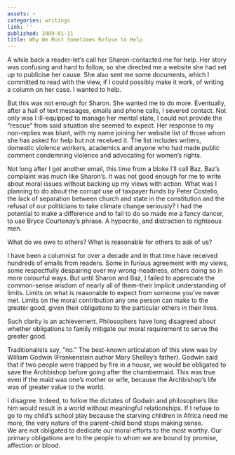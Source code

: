 ```yaml
---
assets: ~
categories: writings
link: ''
published: 2009-01-11
title: Why We Must Sometimes Refuse to Help
---
```

A while back a reader-let’s call her Sharon-contacted me for help. Her
story was confusing and hard to follow, so she directed me a website she
had set up to publicise her cause. She also sent me some documents,
which I committed to read with the view, if I could possibly make it
work, of writing a column on her case. I wanted to help.

But this was not enough for Sharon. She wanted me to do more.
Eventually, after a hail of text messages, emails and phone calls, I
severed contact. Not only was I ill-equipped to manage her mental state,
I could not provide the “rescue” from said situation she seemed to
expect. Her response to my non-replies was blunt, with my name joining
her website list of those whom she has asked for help but not received
it. The list includes writers, domestic violence workers, academics and
anyone who had made public comment condemning violence and advocating
for women’s rights.

Not long after I got another email, this time from a bloke I’ll call
Baz. Baz’s complaint was much like Sharon’s. It was not good enough for
me to write about moral issues without backing up my views with action.
What was I planning to do about the corrupt use of taxpayer funds by
Peter Costello, the lack of separation between church and state in the
constitution and the refusal of our politicians to take climate change
seriously? I had the potential to make a difference and to fail to do so
made me a fancy dancer, to use Bryce Courtenay’s phrase. A hypocrite,
and distraction to righteous men.

What do we owe to others? What is reasonable for others to ask of us?

I have been a columnist for over a decade and in that time have received
hundreds of emails from readers. Some in furious agreement with my
views, some respectfully despairing over my wrong-headness, others doing
so in more colourful ways. But until Sharon and Baz, I failed to
appreciate the common-sense wisdom of nearly all of them-their implicit
understanding of limits. Limits on what is reasonable to expect from
someone you’ve never met. Limits on the moral contribution any one
person can make to the greater good, given their obligations to the
particular others in their lives.

Such clarity is an achievement. Philosophers have long disagreed about
whether obligations to family mitigate our moral requirement to serve
the greater good.

Traditionalists say, “no.” The best-known articulation of this view was
by William Godwin (Frankenstein author Mary Shelley’s father). Godwin
said that if two people were trapped by fire in a house, we would be
obligated to save the Archbishop before going after the chambermaid.
This was true even if the maid was one’s mother or wife, because the
Archbishop’s life was of greater value to the world.

I disagree. Indeed, to follow the dictates of Godwin and philosophers
like him would result in a world without meaningful relationships. If I
refuse to go to my child’s school play because the starving children in
Africa need me more, the very nature of the parent-child bond stops
making sense.\
We are not obligated to dedicate our moral efforts to the most worthy.
Our primary obligations are to the people to whom we are bound by
promise, affection or blood.